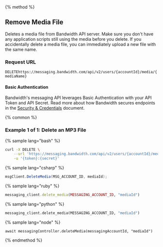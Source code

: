 {% method %}

## Remove Media File
Deletes a media file from Bandwidth API server. Make sure you don't have any application scripts still using the media before you delete. If you accidentally delete a media file, you can immediately upload a new file with the same name.

### Request URL

<code class="delete">DELETE</code>`https://messaging.bandwidth.com/api/v2/users/{accountId}/media/{mediaName}`

#### Basic Authentication

Bandwidth's messaging API leverages Basic Authentication with your API Token and API Secret. Read more about how Bandwidth secures endpoints in the [Security & Credentials](../../../guides/accountCredentials.md) document.

{% common %}

### Example 1 of 1: Delete an MP3 File

{% sample lang="bash" %}

```bash
curl -X DELETE \
    --url 'https://messaging.bandwidth.com/api/v2/users/{accountId}/media/{mediaName}' \
	-u '{token}:{secret}'
```

{% sample lang="csharp" %}

```csharp
msgClient.DeleteMedia(MSG_ACCOUNT_ID, mediaId);
```


{% sample lang="ruby" %}

```ruby
messaging_client.delete_media(MESSAGING_ACCOUNT_ID, "mediaId")
```

{% sample lang="python" %}

```python
messaging_client.delete_media(MESSAGING_ACCOUNT_ID, "mediaId")
```

{% sample lang="node" %}

```node
await messagingController.deleteMedia(messagingAccountId, "mediaId")
```

{% endmethod %}

